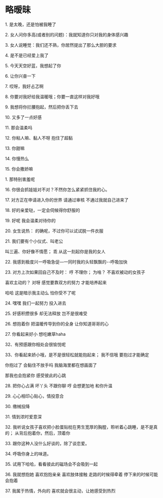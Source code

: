 # 略暧昧

1\. 是太晚，还是怕被我睡了

2\. 女人问你多高(或者别的问题)：我就知道你只对我的身体感兴趣

3\. 女人说睡觉：我们还不熟，你居然提出了那么大胆的要求

4\. 是不是已经爱上我了

5\. 今天天空好蓝，我想起了你

6\. 让你兴奋一下

7\. 哎呀，我好忐忑啊

8\. 你要对我好给我温暖哦；你要一直这样对我好哦

9\. 我想将你拦腰抱起，然后把你丢下去

10\. 又多了一点好感

11\. 那会温柔吗

12\. 你粘人嘛、黏人不呀 抱住了超黏

13\. 你甜嘛

14\. 你慢热么

15\. 你会撒娇嘛

1\. 那特别害羞呢

16\. 你很会抓娃娃对不对？不然你怎么紧紧抓住我的心。

17\. 对方正在申请进入你的世界 请通过审核 不通过我就自己进来了

18\. 好的亲爱哒，一定会伺候得你舒服的

19\. 好呢 我会温柔对待你的

20\. 女生说热： 的确呢，不过你可以试试脱一件衣服

21\. 我们要有个小仪式、叫老公

叫三遍、你好像不情愿； 乖 从这一刻起你是我的女人

22\. 我感到极度兴一呼吸急促—一同时我的头轻飘飘的--呼吸加快

23\. 对方上次如果回自己不及时： 哼 不理你； 为啥？ 不喜欢被动的女孩子

喜欢主动的？ 对呀  感觉要靠双方的努力 才能培养起来

哈哈 这是暗示我主动么  怕你受不了呢

24\. 嘿嘿 我们一起努力  投入进去

25\. 好感积攒很多 却无法释放 岂不是很难受

26\. 想抱着你 把温暖传导到你的全身 让你知道哥哥的心

27\. 你看起来好小  想吃嫩草haha

32、有预感跟你相处会很愉悦呢

33、你看起来娇小哦，是不是很轻松就能抱起来； 我不信哦 要抱过才能确定

你抱过了 会黏住不放手吗  我脑海里都在想画面了

那我也会抱紧你  感受彼此的心跳

28\. 把你心占满  坏丫头   不跟你聊 哼 会想更加地  和你升温

29\. 心心相印心贴心，情投意合

30\. 缴械投降

31\. 情到浓时爱意深

32\. 我听说女孩子喜欢把小脸蛋贴枕在男生宽厚的胸膛，聆听着心跳睡，是不是真的； 从背后抱着你，然后，顶着你

33\. 跟你这种人没什么好谈的，除了谈恋爱。

34\. 呼吸你身上的味道。

35\. 试用下哈哈，看看彼此的磁场会不会吸到一起

36\.  我就想抱她 喜欢抱抱亲亲 喜欢肢体接触 走路的时候得牵着 停下来的时候可能会抱着

37\.  我属于热情，外向的 喜欢就会很主动，让她感受到热烈
